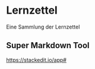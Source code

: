 # Lernzettel
Eine Sammlung der Lernzettel

## Super Markdown Tool
https://stackedit.io/app#
<!--stackedit_data:
eyJoaXN0b3J5IjpbMTY5MTI1OTc3XX0=
-->